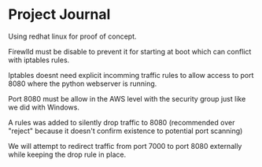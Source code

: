 # Project Journal

Using redhat linux for proof of concept.

Firewlld must be disable to prevent it for starting at boot which can conflict with iptables rules.

Iptables doesnt need explicit incomming traffic rules to allow access to port 8080 where the python webserver is running.

Port 8080 must be allow in the AWS level with the security group just like we did with Windows.

A rules was added to silently drop traffic to 8080 (recommended over "reject" because it doesn't confirm existence to potential port scanning)

We will attempt to redirect traffic from port 7000 to port 8080 externally while keeping the drop rule in place.